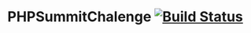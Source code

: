 # PHPSummitChalenge [![Build Status](https://travis-ci.com/anderson-mota/PHPSummitChalenge.svg?branch=master)](https://travis-ci.com/anderson-mota/PHPSummitChalenge)
